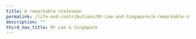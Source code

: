 ```yaml
---
title: A remarkable statesman
permalink: /life-and-contributions/Mr-Lee-and-Singapore/A-remarkable-statesman
description: ""
third_nav_title: Mr Lee & Singapore
---
```


